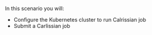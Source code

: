 In this scenario you will:

* Configure the Kubernetes cluster to run Calrissian job
* Submit a Carlissian job
